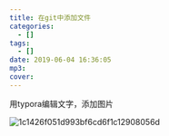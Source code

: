 ```yaml
---
title: 在git中添加文件
categories:
  - []
tags:
  - []
date: 2019-06-04 16:36:05
mp3:
cover:
---
```

用typora编辑文字，添加图片

![1c1426f051d993bf6cd6f1c12908056d](../../../blog/source/assets/images/1c1426f051d993bf6cd6f1c12908056d.jpg)